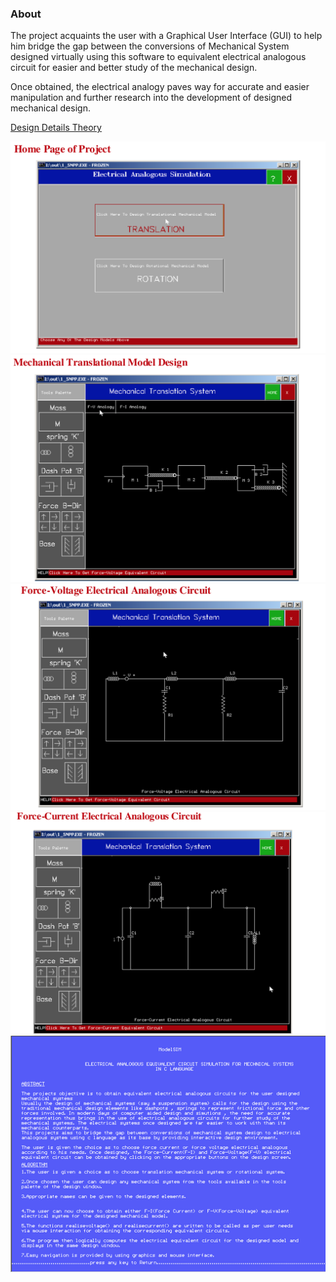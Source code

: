 ### About
The project acquaints the user with a Graphical User Interface (GUI) to help him bridge the gap between the conversions of Mechanical System designed virtually using this software to equivalent electrical analogous circuit for easier and better study of the mechanical design.  

Once obtained, the electrical analogy paves way for accurate and easier manipulation and further research into the development of designed mechanical design.

[Design Details Theory](http://lpsa.swarthmore.edu/Analogs/ElectricalMechanicalAnalogs.html)


![ScreenShot](https://raw.githubusercontent.com/bourneagain/ElectricalAnalogousCircuitDesign/master/screenShots/home.png )
![ScreenShot](https://raw.githubusercontent.com/bourneagain/ElectricalAnalogousCircuitDesign/master/screenShots/design.png) 
![ScreenShot](https://raw.githubusercontent.com/bourneagain/ElectricalAnalogousCircuitDesign/master/screenShots/design2.png)
![ScreenShot](https://raw.githubusercontent.com/bourneagain/ElectricalAnalogousCircuitDesign/master/screenShots/design3.png)
![ScreenShot](https://raw.githubusercontent.com/bourneagain/ElectricalAnalogousCircuitDesign/master/screenShots/info.png)
